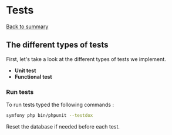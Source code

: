 # Tests

[Back to summary](index.md)

## The different types of tests

First, let's take a look at the different types of tests we implement.

- **Unit test**
- **Functional test**

### Run tests

To run tests typed the following commands :

```bash
symfony php bin/phpunit --testdox
```

Reset the database if needed before each test.
